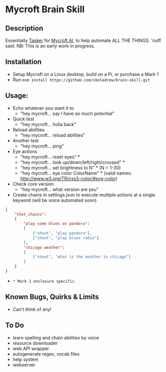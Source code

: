 # Mycroft Brain Skill


## Description
Essentially [Tasker](http://tasker.dinglisch.net/) for [Mycroft AI](https://mycroft.ai/), to help automate ALL THE THINGS. 'nuff said. NB: This is an early work in progress.

## Installation
- Setup Mycroft on a Linux desktop, build on a Pi, or purchase a Mark 1
- Run `msm install https://github.com/skeledrew/brain-skill.git`

## Usage:
- Echo whatever you want it to
  - "hey mycroft... say I have so much potential"
- Quick test
  - "hey mycroft... holla back"
- Reload abilities
  - "hey mycroft... reload abilities"
- Another test
  - "hey mycroft... ping"
- Eye actions
  - "hey mycroft... reset eyes" *
  - "hey mycroft... look up/down/left/right/crossed" *
  - "hey mycroft... set brightness to N" * (N = 1-30)
  - "hey mycroft... eye color ColorName" * (valid names: http://www.w3.org/TR/css3-color/#svg-color)
- Check core version
  - "hey mycroft... what version are you"
- Create chains in settings.json to execute multiple actions at a single keyword (will be voice automated soon)
``` json
{
    "thot_chains":
    {
        "play some blues on pandora":
        [
            ["shout", "play pandora"],
            ["shout", "play blues radio"]
        ],
        "chicago weather":
        [
            ["shout", "what is the weather in chicago"]
        ]
    }
}
```
- `* Mark 1 enclosure specific`

## Known Bugs, Quirks & Limits
- Can't think of any!

## To Do
- learn spelling and chain abilities by voice
- resource downloader
- web API wrapper
- autogenerate regex, vocab files
- help system
- webserver